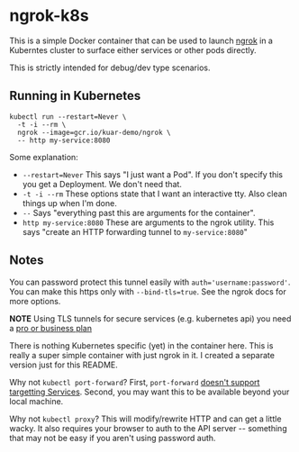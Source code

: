 # ngrok-k8s

This is a simple Docker container that can be used to launch [ngrok](https://ngrok.com/) in a Kuberntes cluster to surface either services or other pods directly.

This is strictly intended for debug/dev type scenarios.

## Running in Kubernetes

```
kubectl run --restart=Never \
  -t -i --rm \
  ngrok --image=gcr.io/kuar-demo/ngrok \
  -- http my-service:8080
```

Some explanation:

* `--restart=Never` This says "I just want a Pod".  If you don't specify this you get a Deployment.  We don't need that.
* `-t -i --rm` These options state that I want an interactive tty.  Also clean things up when I'm done.
* `--` Says "everything past this are arguments for the container".  
* `http my-service:8080` These are arguments to the ngrok utility.  This says "create an HTTP forwarding tunnel to `my-service:8080`"

## Notes

You can password protect this tunnel easily with `auth='username:password'`.  You can make this https only with `--bind-tls=true`.  See the ngrok docs for more options.

**NOTE** Using TLS tunnels for secure services (e.g. kubernetes api) you need a [pro or business plan](https://ngrok.com/product#pricing)

There is nothing Kubernetes specific (yet) in the container here.  This is really a super simple container with just ngrok in it.  I created a separate version just for this README.

Why not `kubectl port-forward`?  First, `port-forward` [doesn't support targetting Services](https://github.com/kubernetes/kubernetes/issues/15180).  Second, you may want this to be available beyond your local machine.

Why not `kubectl proxy`?  This will modify/rewrite HTTP and can get a little wacky.  It also requires your browser to auth to the API server -- something that may not be easy if you aren't using password auth.
